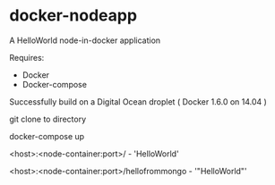 # docker-nodeapp
A HelloWorld node-in-docker application

Requires:
+ Docker
+ Docker-compose

Successfully build on a Digital Ocean droplet ( Docker 1.6.0 on 14.04 )

git clone to directory

docker-compose up

\<host\>:\<node-container:port\>/ - 'HelloWorld'

\<host\>:\<node-container:port\>/hellofrommongo - '"HelloWorld"'
